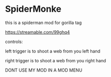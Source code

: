 # SpiderMonke
this is a spiderman mod for gorilla tag

https://streamable.com/99ghq4

controls:

left trigger is to shoot a web from you left hand

right trigger is to shoot a web from you right hand

DONT USE MY MOD IN A MOD MENU
